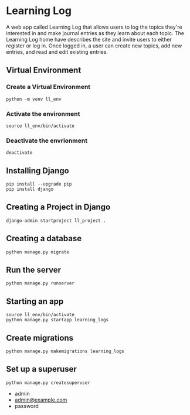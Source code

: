 # Learning Log

A web app called Learning Log that allows users to
log the topics they're interested in and make journal entries as
they learn about each topic. The Learning Log home have describes
the site and invite users to either register or log in. Once
logged in, a user can create new topics, add new entries, and read
and edit existing entries.

## Virtual Environment

### Create a Virtual Environment

```
python -m venv ll_env
```

### Activate the environment

```
source ll_env/bin/activate
```

### Deactivate the envrionment

```
deactivate
```


## Installing Django

```
pip install --upgrade pip
pip install django
```


## Creating a Project in Django

```
django-admin startproject ll_project .
```


## Creating a database

```
python manage.py migrate
```

## Run the server

```
python manage.py runserver
```

## Starting an app

```
source ll_env/bin/activate
python manage.py startapp learning_logs
```

## Create migrations

```
python manage.py makemigrations learning_logs
```

## Set up a superuser

```
python manage.py createsuperuser
```

* admin
* admin@example.com
* password